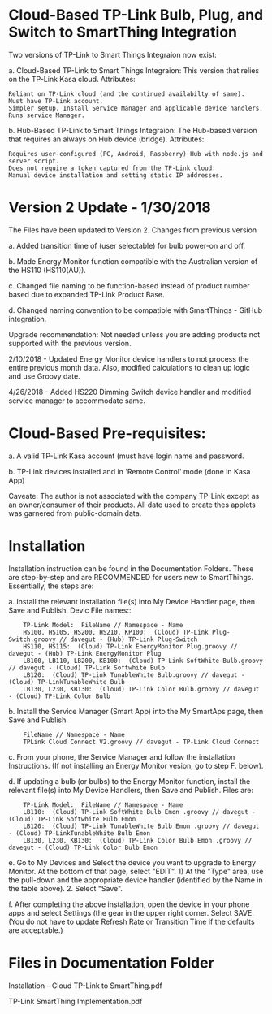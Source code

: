 # Cloud-Based TP-Link Bulb, Plug, and Switch to SmartThing Integration

Two versions of TP-Link to Smart Things Integraion now exist:

a. Cloud-Based TP-Link to Smart Things Integraion: This version that relies on the TP-Link Kasa cloud. Attributes:

    Reliant on TP-Link cloud (and the continued availabilty of same).
    Must have TP-Link account.
    Simpler setup. Install Service Manager and applicable device handlers. Runs service Manager.

b. Hub-Based TP-Link to Smart Things Integraion: The Hub-based version that requires an always on Hub device (bridge). Attributes:

    Requires user-configured (PC, Android, Raspberry) Hub with node.js and server script.
    Does not require a token captured from the TP-Link cloud.
    Manual device installation and setting static IP addresses.

# Version 2 Update - 1/30/2018

The Files have been updated to Version 2.  Changes from previous version

a.  Added transition time of (user selectable) for bulb power-on and off.

b.  Made Energy Monitor function compatible with the Australian version of the HS110 (HS110(AU)).

c.  Changed file naming to be function-based instead of product number based due to expanded TP-Link Product Base.

d.  Changed naming convention to be compatible with SmartThings - GitHub integration.

Upgrade recommendation:  Not needed unless you are adding products not supported with the previous version.

2/10/2018 - Updated Energy Monitor device handlers to not process the entire previous month data.  Also, modified calculations to clean up logic and use Groovy date.

4/26/2018 - Added HS220 Dimming Switch device handler and modified service manager to accommodate same.

# Cloud-Based Pre-requisites:

a.  A valid TP-Link Kasa account (must have login name and password.

b.  TP-Link devices installed and in 'Remote Control' mode (done in Kasa App)

Caveate:  The author is not associated with the company TP-Link except as an owner/consumer of their products.  All date used to create thes applets was garnered from public-domain data.

# Installation
Installation instruction can be found in the Documentation Folders.  These are step-by-step and are RECOMMENDED for users new to SmartThings.  Essentially, the steps are:

a.  Install the relevant installation file(s) into My Device Handler page, then Save and Publish.  Devic File names::

        TP-Link Model:  FileName // Namespace - Name
        HS100, HS105, HS200, HS210, KP100:  (Cloud) TP-Link Plug-Switch.groovy // davegut - (Hub) TP-Link Plug-Switch
        HS110, HS115:  (Cloud) TP-Link EnergyMonitor Plug.groovy // davegut - (Hub) TP-Link EnergyMonitor Plug
        LB100, LB110, LB200, KB100:  (Cloud) TP-Link SoftWhite Bulb.groovy // davegut - (Cloud) TP-Link Softwhite Bulb
        LB120:  (Cloud) TP-Link TunableWhite Bulb.groovy // davegut - (Cloud) TP-LinkTunableWhite Bulb
        LB130, L230, KB130:  (Cloud) TP-Link Color Bulb.groovy // davegut - (Cloud) TP-Link Color Bulb

b.  Install the Service Manager (Smart App) into the My SmartAps page, then Save and Publish.

        FileName // Namespace - Name
        TPLink Cloud Connect V2.groovy // davegut - TP-Link Cloud Connect
  
c.  From your phone,  the Service Manager and follow the installation Instructions.  (If not installing an Energy Monitor vesion, go to step F. below).

d.  If updating a bulb (or bulbs) to the Energy Monitor function, install the relevant file(s) into My Device Handlers, then Save and Publish.  Files are:  

        TP-Link Model:  FileName // Namespace - Name
        LB110:  (Cloud) TP-Link SoftWhite Bulb Emon .groovy // davegut - (Cloud) TP-Link Softwhite Bulb Emon
        LB120:  (Cloud) TP-Link TunableWhite Bulb Emon .groovy // davegut - (Cloud) TP-LinkTunableWhite Bulb Emon
        LB130, L230, KB130:  (Cloud) TP-Link Color Bulb Emon .groovy // davegut - (Cloud) TP-Link Color Bulb Emon
        
e.  Go to My Devices and Select the device you want to upgrade to Energy Monitor.  At the bottom of that page, select "EDIT".
    1)  At the "Type" area, use the pull-down and the appropriate device handler (identified by the Name in the table above).
    2.  Select "Save".

f.  After completing the above installation, open the device in your phone apps and select Settings (the gear in the upper right corner.  Select SAVE.  (You do not have to update Refresh Rate or Transition Time if the defaults are acceptable.)

# Files in Documentation Folder
Installation - Cloud TP-Link to SmartThing.pdf

TP-Link SmartThing Implementation.pdf
